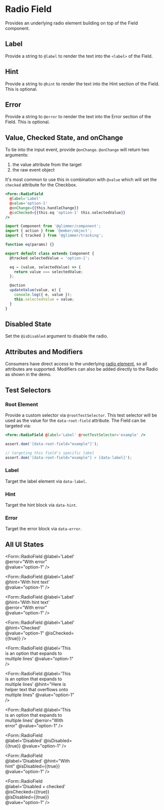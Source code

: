 # Radio Field

Provides an underlying radio element building on top of the Field component.

## Label

Provide a string to `@label` to render the text into the `<label>` of the Field.

## Hint

Provide a string to `@hint` to render the text into the Hint section of the Field. This is optional.

## Error

Provide a string to `@error` to render the text into the Error section of the Field. This is optional.

## Value, Checked State, and onChange

To tie into the input event, provide `@onChange`. `@onChange` will return two arguments:

1. the value attribute from the target
2. the raw event object

It's most common to use this in combination with `@value` which will set the `checked` attribute for the Checkbox.

```hbs
<Form::RadioField
  @label='Label'
  @value='option-1'
  @onChange={{this.handleChange}}
  @isChecked={{this.eq 'option-1' this.selectedValue}}
/>
```

```js
import Component from '@glimmer/component';
import { action } from '@ember/object';
import { tracked } from '@glimmer/tracking';

function eq(params) {}

export default class extends Component {
  @tracked selectedValue = 'option-1';

  eq = (value, selectedValue) => {
    return value === selectedValue;
  };

  @action
  updateValue(value, e) {
    console.log({ e, value });
    this.selectedValue = value;
  }
}
```

## Disabled State

Set the `@isDisabled` argument to disable the radio.

## Attributes and Modifiers

Consumers have direct access to the underlying [radio element](https://developer.mozilla.org/en-US/docs/Web/HTML/Element/input/radio), so all attributes are supported. Modifiers can also be added directly to the Radio as shown in the demo.

## Test Selectors

### Root Element

Provide a custom selector via `@rootTestSelector`. This test selector will be used as the value for the `data-root-field` attribute. The Field can be targeted via:

```hbs
<Form::RadioField @label='Label' @rootTestSelector='example' />
```

```js
assert.dom('[data-root-field="example"]');

// targeting this field's specific label
assert.dom('[data-root-field="example"] > [data-label]');
```

### Label

Target the label element via `data-label`.

### Hint

Target the hint block via `data-hint`.

### Error

Target the error block via `data-error`.

## All UI States

<div class="flex flex-col space-y-4" style="max-width: 14rem">
<Form::RadioField
@label='Label'
@value="option-1"
/>

<Form::RadioField
@label='Label'
@error="With error"
@value="option-1"
/>

<Form::RadioField
@label='Label'
@hint='With hint text'
@value="option-1"
/>

<Form::RadioField
@label='Label'
@hint='With hint text'
@error="With error"
@value="option-1"
/>

<Form::RadioField
@label='Label'
@hint='Checked'
@value="option-1"
@isChecked={{true}}
/>

<Form::RadioField
@label='This is an option that expands to multiple lines'
@value="option-1"
/>

<Form::RadioField
@label='This is an option that expands to multiple lines'
@hint="Here is helper text that overflows onto multiple lines"
@value="option-1"
/>

<Form::RadioField
@label='This is an option that expands to multiple lines'
@error="With error"
@value="option-1"
/>

<Form::RadioField
@label='Disabled'
@isDisabled={{true}}
@value="option-1"
/>

<Form::RadioField
@label='Disabled'
@hint="With hint"
@isDisabled={{true}}
@value="option-1"
/>

<Form::RadioField
@label='Disabled + checked'
@isChecked={{true}}
@isDisabled={{true}}
@value="option-1"
/>

</div>
